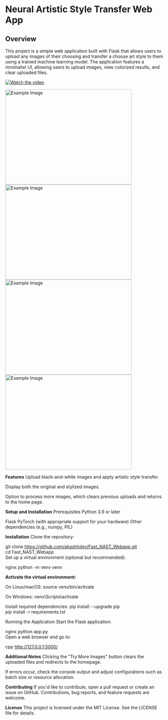 # Neural Artistic Style Transfer Web App

## Overview
This project is a simple web application built with Flask that allows users to upload any images of their choosing and transfer a choose art style to them using a trained machine learning model. The application features a minimalist UI, allowing users to upload images, view colorized results, and clear uploaded files.

[![Watch the video](https://img.youtube.com/vi/R_dPeist9VI/hqdefault.jpg)](https://youtu.be/R_dPeist9VI)

<!-- Demo Screenshot 1 -->
<img src="https://github.com/user-attachments/assets/2c1b5096-7017-4633-9c57-b147ea92e07f" alt="Example Image" width="400" height="300"/>

<!-- Demo Screenshot 2 -->
<img src="https://github.com/user-attachments/assets/674ae6d4-8d64-4255-a243-6a9a4861652a" alt="Example Image" width="400" height="300"/>

<!-- Demo Screenshot 3 -->
<img src="https://github.com/user-attachments/assets/9026ace7-6491-416a-a83c-250a19009435" alt="Example Image" width="400" height="300"/>


<!-- Demo Screenshot 4 -->
<img src="https://github.com/user-attachments/assets/ab8364f5-fecf-4967-81f8-3497fc1ff732" alt="Example Image" width="400" height="300"/>


**Features**
Upload black-and-white images and apply artistic style transfer.

Display both the original and stylized images.

Option to process more images, which clears previous uploads and returns to the home page.

**Setup and Installation**
Prerequisites
Python 3.9 or later

Flask
PyTorch (with appropriate support for your hardware)
Other dependencies (e.g., numpy, PIL)

**Installation**
Clone the repository:

git clone https://github.com/akashhdev/Fast_NAST_Webapp.git  
cd Fast_NAST_Webapp  
Set up a virtual environment (optional but recommended):

nginx
python -m venv venv  

**Activate the virtual environment:**

On Linux/macOS:
source venv/bin/activate  

On Windows:
venv\Scripts\activate  

Install required dependencies:
pip install --upgrade pip  
pip install -r requirements.txt  

Running the Application
Start the Flask application:

nginx
python app.py  
Open a web browser and go to:

cpp
http://127.0.0.1:5000/  

**Additional Notes**
Clicking the "Try More Images" button clears the uploaded files and redirects to the homepage.

If errors occur, check the console output and adjust configurations such as batch size or resource allocation.

**Contributing**
If you'd like to contribute, open a pull request or create an issue on GitHub. Contributions, bug reports, and feature requests are welcome.

**License**
This project is licensed under the MIT License. See the LICENSE file for details.
